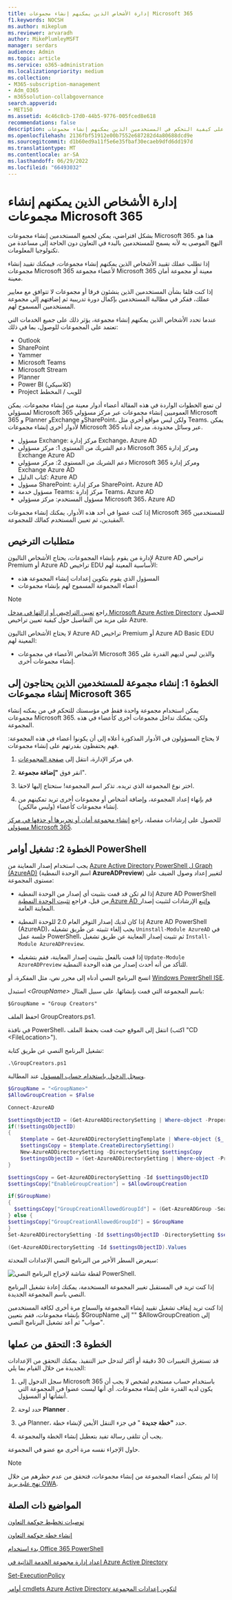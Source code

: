 ```yaml
---
title: إدارة الأشخاص الذين يمكنهم إنشاء مجموعات Microsoft 365
f1.keywords: NOCSH
ms.author: mikeplum
ms.reviewer: arvaradh
author: MikePlumleyMSFT
manager: serdars
audience: Admin
ms.topic: article
ms.service: o365-administration
ms.localizationpriority: medium
ms.collection:
- M365-subscription-management
- Adm_O365
- m365solution-collabgovernance
search.appverid:
- MET150
ms.assetid: 4c46c8cb-17d0-44b5-9776-005fced8e618
recommendations: false
description: تعرف على كيفية التحكم في المستخدمين الذين يمكنهم إنشاء مجموعات Microsoft 365.
ms.openlocfilehash: 2136fbf51912e00b7552e687282d4a80688dcd9e
ms.sourcegitcommit: d1b60ed9a11f5e6e35fbaf30ecaeb9dfd6dd197d
ms.translationtype: MT
ms.contentlocale: ar-SA
ms.lasthandoff: 06/29/2022
ms.locfileid: "66493032"
---
```

# <a name="manage-who-can-create-microsoft-365-groups"></a>إدارة الأشخاص الذين يمكنهم إنشاء مجموعات Microsoft 365

بشكل افتراضي، يمكن لجميع المستخدمين إنشاء مجموعات Microsoft 365. هذا هو النهج الموصى به لأنه يسمح للمستخدمين بالبدء في التعاون دون الحاجة إلى مساعدة من تكنولوجيا المعلومات.

إذا تطلب عملك تقييد الأشخاص الذين يمكنهم إنشاء مجموعات، فيمكنك تقييد إنشاء مجموعات Microsoft 365 لأعضاء مجموعة Microsoft 365 معينة أو مجموعة أمان معينة.

إذا كنت قلقا بشأن المستخدمين الذين ينشئون فرقا أو مجموعات لا تتوافق مع معايير عملك، ففكر في مطالبة المستخدمين بإكمال دورة تدريبية ثم إضافتهم إلى مجموعة المستخدمين المسموح لهم.

عندما تحدد الأشخاص الذين يمكنهم إنشاء مجموعة، يؤثر ذلك على جميع الخدمات التي تعتمد على المجموعات للوصول، بما في ذلك:

- Outlook
- SharePoint
- Yammer
- Microsoft Teams
- Microsoft Stream
- Planner
- Power BI (كلاسيكي)
- Project للويب / المخطط

لن تمنع الخطوات الواردة في هذه المقالة أعضاء أدوار معينة من إنشاء مجموعات. يمكن لمسؤولي Microsoft 365 العموميين إنشاء مجموعات عبر مركز مسؤولي Microsoft 365 و Planner وExchange وSharePoint، ولكن ليس مواقع أخرى مثل Teams. يمكن لأدوار أخرى إنشاء مجموعات Microsoft 365 عبر وسائل محدودة، مدرجة أدناه.

- مسؤول Exchange: مركز إدارة Exchange، Azure AD
- دعم الشريك من المستوى 1: مركز مسؤولي Microsoft 365 ومركز إدارة Exchange Azure AD
- دعم الشريك من المستوى 2: مركز مسؤولي Microsoft 365 ومركز إدارة Exchange Azure AD
- كتاب الدليل: Azure AD
- مسؤول SharePoint: مركز إدارة SharePoint، Azure AD
- مسؤول خدمة Teams: مركز إدارة Teams، Azure AD
- مسؤول المستخدم: مركز مسؤولي Microsoft 365، Azure AD

إذا كنت عضوا في أحد هذه الأدوار، يمكنك إنشاء مجموعات Microsoft 365 للمستخدمين المقيدين، ثم تعيين المستخدم كمالك للمجموعة.

## <a name="licensing-requirements"></a>متطلبات الترخيص

لإدارة من يقوم بإنشاء المجموعات، يحتاج الأشخاص التاليون Azure AD تراخيص Premium أو Azure AD تراخيص EDU الأساسية المعينة لهم:

- المسؤول الذي يقوم بتكوين إعدادات إنشاء المجموعة هذه
- أعضاء المجموعة المسموح لهم بإنشاء مجموعات

> [!NOTE]
> راجع [تعيين التراخيص أو إزالتها في مدخل Microsoft Azure Active Directory](/azure/active-directory/fundamentals/license-users-groups) للحصول على مزيد من التفاصيل حول كيفية تعيين تراخيص Azure.

لا يحتاج الأشخاص التاليون Azure AD تراخيص Premium أو Azure AD Basic EDU المعينة لهم:

- الأشخاص الأعضاء في مجموعات Microsoft 365 والذين ليس لديهم القدرة على إنشاء مجموعات أخرى.

## <a name="step-1-create-a-group-for-users-who-need-to-create-microsoft-365-groups"></a>الخطوة 1: إنشاء مجموعة للمستخدمين الذين يحتاجون إلى إنشاء مجموعات Microsoft 365

يمكن استخدام مجموعة واحدة فقط في مؤسستك للتحكم في من يمكنه إنشاء مجموعات Microsoft 365. ولكن، يمكنك تداخل مجموعات أخرى كأعضاء في هذه المجموعة.

لا يحتاج المسؤولون في الأدوار المذكورة أعلاه إلى أن يكونوا أعضاء في هذه المجموعة: فهم يحتفظون بقدرتهم على إنشاء مجموعات.

1. في مركز الإدارة، انتقل إلى [صفحة المجموعات](https://admin.microsoft.com/adminportal/home#/groups).

2. انقر فوق **"إضافة مجموعة**".

3. اختر نوع المجموعة الذي تريده. تذكر اسم المجموعة! ستحتاج إليها لاحقا.

4. قم بإنهاء إعداد المجموعة، وإضافة أشخاص أو مجموعات أخرى تريد تمكينهم من إنشاء مجموعات كأعضاء (وليس مالكين).

للحصول على إرشادات مفصلة، راجع [إنشاء مجموعة أمان أو تحريرها أو حذفها في مركز مسؤولي Microsoft 365](../admin/email/create-edit-or-delete-a-security-group.md).

## <a name="step-2-run-powershell-commands"></a>الخطوة 2: تشغيل أوامر PowerShell

يجب استخدام إصدار المعاينة من [Azure Active Directory PowerShell ل Graph (AzureAD)](/powershell/azure/active-directory/install-adv2) (اسم الوحدة النمطية **AzureADPreview**) لتغيير إعداد وصول الضيف على مستوى المجموعة:

- إذا لم تكن قد قمت بتثبيت أي إصدار من الوحدة النمطية Azure AD PowerShell من قبل، فراجع [تثبيت الوحدة النمطية Azure AD واتبع](/powershell/azure/active-directory/install-adv2?preserve-view=true&view=azureadps-2.0-preview) الإرشادات لتثبيت إصدار المعاينة العامة.

- إذا كان لديك إصدار التوفر العام 2.0 للوحدة النمطية Azure AD PowerShell (AzureAD)، يجب إلغاء تثبيته عن طريق تشغيله `Uninstall-Module AzureAD` في جلسة عمل PowerShell، ثم تثبيت إصدار المعاينة عن طريق تشغيل `Install-Module AzureADPreview`.

- إذا قمت بالفعل بتثبيت إصدار المعاينة، فقم بتشغيله `Update-Module AzureADPreview` للتأكد من أنه أحدث إصدار من هذه الوحدة النمطية.

انسخ البرنامج النصي أدناه إلى محرر نص، مثل المفكرة، أو [Windows PowerShell ISE](/powershell/scripting/components/ise/introducing-the-windows-powershell-ise).

استبدل *\<GroupName\>* باسم المجموعة التي قمت بإنشائها. على سبيل المثال:

`$GroupName = "Group Creators"`

احفظ الملف GroupCreators.ps1.

في نافذة PowerShell، انتقل إلى الموقع حيث قمت بحفظ الملف (اكتب "CD \<FileLocation\>").

تشغيل البرنامج النصي عن طريق كتابة:

`.\GroupCreators.ps1`

[وسجل الدخول باستخدام حساب المسؤول](../enterprise/connect-to-microsoft-365-powershell.md#step-2-connect-to-azure-ad-for-your-microsoft-365-subscription) عند المطالبة.

```PowerShell
$GroupName = "<GroupName>"
$AllowGroupCreation = $False

Connect-AzureAD

$settingsObjectID = (Get-AzureADDirectorySetting | Where-object -Property Displayname -Value "Group.Unified" -EQ).id
if(!$settingsObjectID)
{
    $template = Get-AzureADDirectorySettingTemplate | Where-object {$_.displayname -eq "group.unified"}
    $settingsCopy = $template.CreateDirectorySetting()
    New-AzureADDirectorySetting -DirectorySetting $settingsCopy
    $settingsObjectID = (Get-AzureADDirectorySetting | Where-object -Property Displayname -Value "Group.Unified" -EQ).id
}

$settingsCopy = Get-AzureADDirectorySetting -Id $settingsObjectID
$settingsCopy["EnableGroupCreation"] = $AllowGroupCreation

if($GroupName)
{
  $settingsCopy["GroupCreationAllowedGroupId"] = (Get-AzureADGroup -SearchString $GroupName).objectid
} else {
$settingsCopy["GroupCreationAllowedGroupId"] = $GroupName
}
Set-AzureADDirectorySetting -Id $settingsObjectID -DirectorySetting $settingsCopy

(Get-AzureADDirectorySetting -Id $settingsObjectID).Values
```

سيعرض السطر الأخير من البرنامج النصي الإعدادات المحدثة:

![لقطة شاشة لإخراج البرنامج النصي PowerShell.](../media/952cd982-5139-4080-9add-24bafca0830c.png)

إذا كنت تريد في المستقبل تغيير المجموعة المستخدمة، يمكنك إعادة تشغيل البرنامج النصي باسم المجموعة الجديدة.

إذا كنت تريد إيقاف تشغيل تقييد إنشاء المجموعة والسماح مرة أخرى لكافة المستخدمين بإنشاء مجموعات، فقم بتعيين $GroupName إلى "" $AllowGroupCreation إلى "صواب" ثم أعد تشغيل البرنامج النصي.

## <a name="step-3-verify-that-it-works"></a>الخطوة 3: التحقق من عملها

قد تستغرق التغييرات 30 دقيقة أو أكثر لتدخل حيز التنفيذ. يمكنك التحقق من الإعدادات الجديدة من خلال القيام بما يلي:

1. سجل الدخول إلى Microsoft 365 باستخدام حساب مستخدم لشخص لا يجب أن يكون لديه القدرة على إنشاء مجموعات. أي أنها ليست عضوا في المجموعة التي أنشأتها أو المسؤول.

2. حدد لوحة **Planner** .

3. في Planner، حدد **"خطة جديدة** " في جزء التنقل الأيمن لإنشاء خطة.

4. يجب أن تتلقى رسالة تفيد بتعطيل إنشاء الخطة والمجموعة.

حاول الإجراء نفسه مرة أخرى مع عضو في المجموعة.

> [!NOTE]
> إذا لم يتمكن أعضاء المجموعة من إنشاء مجموعات، فتحقق من عدم حظرهم من خلال [نهج علبة بريد OWA](/powershell/module/exchange/set-owamailboxpolicy).

## <a name="related-topics"></a>المواضيع ذات الصلة

[توصيات تخطيط حوكمة التعاون](collaboration-governance-overview.md#collaboration-governance-planning-recommendations)

[إنشاء خطة حوكمة التعاون](collaboration-governance-first.md)

[بدء استخدام Office 365 PowerShell](../enterprise/getting-started-with-microsoft-365-powershell.md)

[إعداد إدارة مجموعة الخدمة الذاتية في Azure Active Directory](/azure/active-directory/users-groups-roles/groups-self-service-management)

[Set-ExecutionPolicy](/powershell/module/microsoft.powershell.security/set-executionpolicy)

[أوامر cmdlets Azure Active Directory لتكوين إعدادات المجموعة](/azure/active-directory/users-groups-roles/groups-settings-cmdlets)
